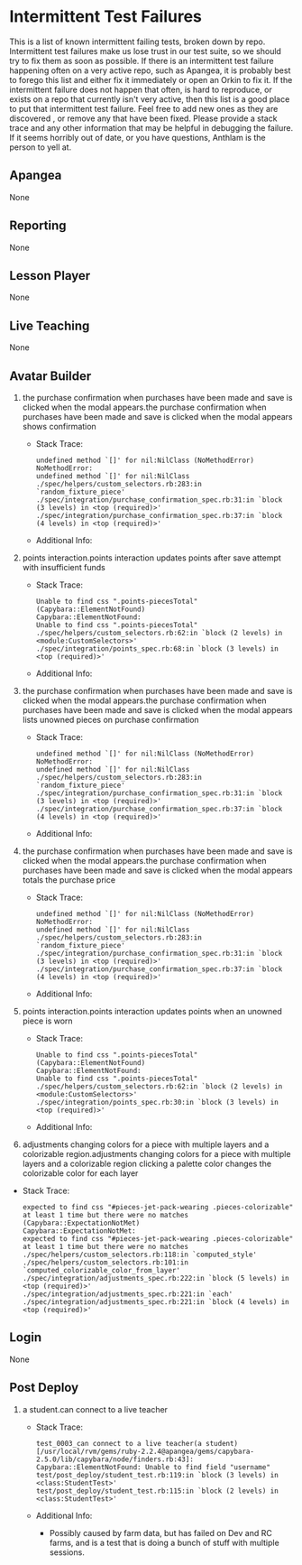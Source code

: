 # Intermittent Test Failures

This is a list of known intermittent failing tests, broken down by repo. Intermittent test failures make us lose trust
in our test suite, so we should try to fix them as soon as possible. If there is an intermittent test failure happening
often on a very active repo, such as Apangea, it is probably best to forego this list and either fix it immediately or open
an Orkin to fix it.  If the intermittent failure does not happen that often, is hard to reproduce, or exists on a repo that
currently isn't very active, then this list is a good place to put that intermittent test failure.  Feel free to add new
ones as they are discovered , or remove any that have been fixed. Please provide a stack trace and any other information
that may be helpful in debugging the failure. If it seems horribly out of date, or you have questions, Anthlam is the
person to yell at.

## Apangea

None

## Reporting

None

## Lesson Player

None

## Live Teaching

None

## Avatar Builder

1. the purchase confirmation when purchases have been made and save is clicked when the modal appears.the purchase confirmation when purchases have been made and save is clicked when the modal appears shows confirmation
   - Stack Trace:

     ```
     undefined method `[]' for nil:NilClass (NoMethodError)
     NoMethodError:
     undefined method `[]' for nil:NilClass
     ./spec/helpers/custom_selectors.rb:283:in `random_fixture_piece'
     ./spec/integration/purchase_confirmation_spec.rb:31:in `block (3 levels) in <top (required)>'
     ./spec/integration/purchase_confirmation_spec.rb:37:in `block (4 levels) in <top (required)>'
     ```

   - Additional Info:

2. points interaction.points interaction updates points after save attempt with insufficient funds
   - Stack Trace:

     ```
     Unable to find css ".points-piecesTotal" (Capybara::ElementNotFound)
     Capybara::ElementNotFound:
     Unable to find css ".points-piecesTotal"
     ./spec/helpers/custom_selectors.rb:62:in `block (2 levels) in <module:CustomSelectors>'
     ./spec/integration/points_spec.rb:68:in `block (3 levels) in <top (required)>'
     ```

   - Additional Info:

3. the purchase confirmation when purchases have been made and save is clicked when the modal appears.the purchase confirmation when purchases have been made and save is clicked when the modal appears lists unowned pieces on purchase confirmation
   - Stack Trace:

     ```
     undefined method `[]' for nil:NilClass (NoMethodError)
     NoMethodError:
     undefined method `[]' for nil:NilClass
     ./spec/helpers/custom_selectors.rb:283:in `random_fixture_piece'
     ./spec/integration/purchase_confirmation_spec.rb:31:in `block (3 levels) in <top (required)>'
     ./spec/integration/purchase_confirmation_spec.rb:37:in `block (4 levels) in <top (required)>'
     ```

   - Additional Info:

4. the purchase confirmation when purchases have been made and save is clicked when the modal appears.the purchase confirmation when purchases have been made and save is clicked when the modal appears totals the purchase price
   - Stack Trace:

     ```
     undefined method `[]' for nil:NilClass (NoMethodError)
     NoMethodError:
     undefined method `[]' for nil:NilClass
     ./spec/helpers/custom_selectors.rb:283:in `random_fixture_piece'
     ./spec/integration/purchase_confirmation_spec.rb:31:in `block (3 levels) in <top (required)>'
     ./spec/integration/purchase_confirmation_spec.rb:37:in `block (4 levels) in <top (required)>'
     ```

   - Additional Info:

5. points interaction.points interaction updates points when an unowned piece is worn
   - Stack Trace:

     ```
     Unable to find css ".points-piecesTotal" (Capybara::ElementNotFound)
     Capybara::ElementNotFound:
     Unable to find css ".points-piecesTotal"
     ./spec/helpers/custom_selectors.rb:62:in `block (2 levels) in <module:CustomSelectors>'
     ./spec/integration/points_spec.rb:30:in `block (3 levels) in <top (required)>'
     ```

   - Additional Info:

6. adjustments changing colors for a piece with multiple layers and a colorizable region.adjustments changing colors for a piece with multiple layers and a colorizable region clicking a palette color changes the colorizable color for each layer
  - Stack Trace:

    ```
    expected to find css "#pieces-jet-pack-wearing .pieces-colorizable" at least 1 time but there were no matches (Capybara::ExpectationNotMet)
    Capybara::ExpectationNotMet:
    expected to find css "#pieces-jet-pack-wearing .pieces-colorizable" at least 1 time but there were no matches
    ./spec/helpers/custom_selectors.rb:118:in `computed_style'
    ./spec/helpers/custom_selectors.rb:101:in `computed_colorizable_color_from_layer'
    ./spec/integration/adjustments_spec.rb:222:in `block (5 levels) in <top (required)>'
    ./spec/integration/adjustments_spec.rb:221:in `each'
    ./spec/integration/adjustments_spec.rb:221:in `block (4 levels) in <top (required)>'
    ```

## Login

None

## Post Deploy

1. a student.can connect to a live teacher
   - Stack Trace:

     ```
     test_0003_can connect to a live teacher(a student) [/usr/local/rvm/gems/ruby-2.2.4@apangea/gems/capybara-2.5.0/lib/capybara/node/finders.rb:43]:
     Capybara::ElementNotFound: Unable to find field "username"
     test/post_deploy/student_test.rb:119:in `block (3 levels) in <class:StudentTest>'
     test/post_deploy/student_test.rb:115:in `block (2 levels) in <class:StudentTest>'
     ```

   - Additional Info:
     - Possibly caused by farm data, but has failed on Dev and RC farms, and is a test that is doing a bunch of stuff with multiple sessions.
